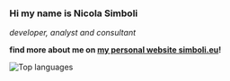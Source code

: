 ### Hi my name is Nicola Simboli

*developer, analyst and consultant*

**find more about me on [my personal website simboli.eu](https://www.simboli.eu)!**

<!--![Stats](https://github-readme-stats.vercel.app/api?username=simboli&theme=graywhite)-->

![Top languages](https://github-readme-stats.vercel.app/api/top-langs/?username=simboli&theme=graywhite)
